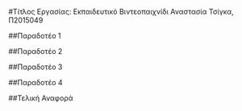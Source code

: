 #Τίτλος Εργασίας: Εκπαιδευτικό Βιντεοπαιχνίδι 
Αναστασία Τσίγκα, Π2015049

##Παραδοτέο 1


##Παραδοτέο 2


##Παραδοτέο 3


##Παραδοτέο 4


##Τελική Αναφορά
